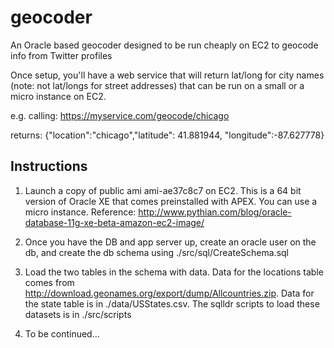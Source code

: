 geocoder
========

An Oracle based geocoder designed to be run cheaply on EC2 to geocode info from Twitter profiles

Once setup, you'll have a web service that will return lat/long for city names (note: not lat/longs for street addresses) that can be run on a small or a micro instance on EC2.

e.g.  calling: https://myservice.com/geocode/chicago

returns: {"location":"chicago","latitude": 41.881944, "longitude":-87.627778}


Instructions
------------

1. Launch a copy of public ami ami-ae37c8c7 on EC2. This is a 64 bit version of Oracle XE that comes preinstalled with APEX. You can use a micro instance. 
Reference: http://www.pythian.com/blog/oracle-database-11g-xe-beta-amazon-ec2-image/

2. Once you have the DB and app server up, create an oracle user on the db, and create the db schema using ./src/sql/CreateSchema.sql 

3. Load the two tables in the schema with data. Data for the locations table comes from http://download.geonames.org/export/dump/Allcountries.zip. Data for the state table is in ./data/USStates.csv. The sqlldr scripts to load these datasets is in ./src/scripts

4. To be continued... 
